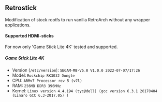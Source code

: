 ## Retrostick

Modification of stock rootfs to run vanilla RetroArch without any wrapper applications.

#### Supported HDMI-sticks

For now only 'Game Stick Lite 4K' tested and supported.

##### Game Stick Lite 4K
* Version (`/etc/version`): `SEGAM-M8-V5.0 V1.0.0 2022-07-07/17:26`
* Model: `Rockchip RK3032 Dongle`
* CPU: `ARMv7 Processor rev 5 (v7l)`
* RAM: `256MB DDR3 396MHz`
* Kernel: `Linux version 4.4.194 (tyc@dell) (gcc version 6.3.1 20170404 (Linaro GCC 6.3-2017.05) )`
